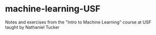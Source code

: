 # machine-learning-USF
Notes and exercises from the "Intro to Machine Learning" course at USF taught by Nathaniel Tucker
